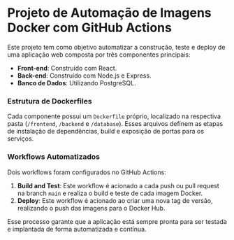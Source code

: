 # Projeto de Automação de Imagens Docker com GitHub Actions

Este projeto tem como objetivo automatizar a construção, teste e deploy de uma aplicação web composta por três componentes principais:
- **Front-end**: Construído com React.
- **Back-end**: Construído com Node.js e Express.
- **Banco de Dados**: Utilizando PostgreSQL.

### Estrutura de Dockerfiles
Cada componente possui um `Dockerfile` próprio, localizado na respectiva pasta (`/frontend`, `/backend` e `/database`). Esses arquivos definem as etapas de instalação de dependências, build e exposição de portas para os serviços.

### Workflows Automatizados
Dois workflows foram configurados no GitHub Actions:
1. **Build and Test**: Este workflow é acionado a cada push ou pull request na branch `main` e realiza o build e teste de cada imagem Docker.
2. **Deploy**: Este workflow é acionado ao criar uma nova tag de versão, realizando o push das imagens para o Docker Hub.

Esse processo garante que a aplicação está sempre pronta para ser testada e implantada de forma automatizada e contínua.
